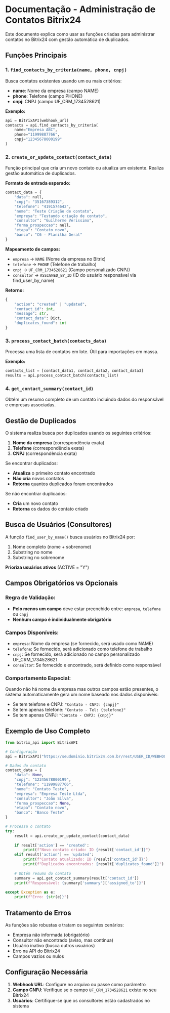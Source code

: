 # Documentação - Administração de Contatos Bitrix24

Este documento explica como usar as funções criadas para administrar contatos no Bitrix24 com gestão automática de duplicados.

## Funções Principais

### 1. `find_contacts_by_criteria(name, phone, cnpj)`

Busca contatos existentes usando um ou mais critérios:
- **name**: Nome da empresa (campo NAME)
- **phone**: Telefone (campo PHONE)
- **cnpj**: CNPJ (campo UF_CRM_1734528621)

**Exemplo:**
```python
api = BitrixAPI(webhook_url)
contacts = api.find_contacts_by_criteria(
    name="Empresa ABC",
    phone="11999887766",
    cnpj="12345678000199"
)
```

### 2. `create_or_update_contact(contact_data)`

Função principal que cria um novo contato ou atualiza um existente. Realiza gestão automática de duplicados.

**Formato de entrada esperado:**
```python
contact_data = {
    "data": null,
    "cnpj": "35167389312",
    "telefone": "4191574642", 
    "nome": "Teste Criação de contato",
    "empresa": "Testando criação de contato",
    "consultor": "Guilherme Verissimo",
    "forma_prospeccao": null,
    "etapa": "Contato novo",
    "banco": "C6 - Planilha Geral"
}
```

**Mapeamento de campos:**
- `empresa` → `NAME` (Nome da empresa no Bitrix)
- `telefone` → `PHONE` (Telefone de trabalho)
- `cnpj` → `UF_CRM_1734528621` (Campo personalizado CNPJ)
- `consultor` → `ASSIGNED_BY_ID` (ID do usuário responsável via find_user_by_name)

**Retorno:**
```python
{
    "action": "created" | "updated",
    "contact_id": int,
    "message": str,
    "contact_data": Dict,
    "duplicates_found": int
}
```

### 3. `process_contact_batch(contacts_data)`

Processa uma lista de contatos em lote. Útil para importações em massa.

**Exemplo:**
```python
contacts_list = [contact_data1, contact_data2, contact_data3]
results = api.process_contact_batch(contacts_list)
```

### 4. `get_contact_summary(contact_id)`

Obtém um resumo completo de um contato incluindo dados do responsável e empresas associadas.

## Gestão de Duplicados

O sistema realiza busca por duplicados usando os seguintes critérios:

1. **Nome da empresa** (correspondência exata)
2. **Telefone** (correspondência exata)
3. **CNPJ** (correspondência exata)

Se encontrar duplicados:
- **Atualiza** o primeiro contato encontrado
- **Não cria** novos contatos
- **Retorna** quantos duplicados foram encontrados

Se não encontrar duplicados:
- **Cria** um novo contato
- **Retorna** os dados do contato criado

## Busca de Usuários (Consultores)

A função `find_user_by_name()` busca usuários no Bitrix24 por:
1. Nome completo (nome + sobrenome)
2. Substring no nome
3. Substring no sobrenome

**Prioriza usuários ativos** (ACTIVE = "Y")

## Campos Obrigatórios vs Opcionais

### Regra de Validação:
- **Pelo menos um campo** deve estar preenchido entre: `empresa`, `telefone` ou `cnpj`
- **Nenhum campo é individualmente obrigatório**

### Campos Disponíveis:
- `empresa`: Nome da empresa (se fornecido, será usado como NAME)
- `telefone`: Se fornecido, será adicionado como telefone de trabalho
- `cnpj`: Se fornecido, será adicionado no campo personalizado UF_CRM_1734528621
- `consultor`: Se fornecido e encontrado, será definido como responsável

### Comportamento Especial:
Quando não há nome da empresa mas outros campos estão presentes, o sistema automaticamente gera um nome baseado nos dados disponíveis:
- Se tem telefone e CNPJ: `"Contato - CNPJ: {cnpj}"`
- Se tem apenas telefone: `"Contato - Tel: {telefone}"`
- Se tem apenas CNPJ: `"Contato - CNPJ: {cnpj}"`

## Exemplo de Uso Completo

```python
from bitrix_api import BitrixAPI

# Configuração
api = BitrixAPI("https://seudominio.bitrix24.com.br/rest/USER_ID/WEBHOOK_KEY/")

# Dados do contato
contact_data = {
    "data": None,
    "cnpj": "12345678000199",
    "telefone": "11999887766",
    "nome": "Contato Teste",
    "empresa": "Empresa Teste Ltda",
    "consultor": "João Silva",
    "forma_prospeccao": None,
    "etapa": "Contato novo", 
    "banco": "Banco Teste"
}

# Processa o contato
try:
    result = api.create_or_update_contact(contact_data)
    
    if result['action'] == 'created':
        print(f"Novo contato criado: ID {result['contact_id']}")
    elif result['action'] == 'updated':
        print(f"Contato atualizado: ID {result['contact_id']}")
        print(f"Duplicados encontrados: {result['duplicates_found']}")
    
    # Obtém resumo do contato
    summary = api.get_contact_summary(result['contact_id'])
    print(f"Responsável: {summary['summary']['assigned_to']}")
    
except Exception as e:
    print(f"Erro: {str(e)}")
```

## Tratamento de Erros

As funções são robustas e tratam os seguintes cenários:
- Empresa não informada (obrigatório)
- Consultor não encontrado (aviso, mas continua)
- Usuário inativo (busca outros usuários)
- Erro na API do Bitrix24
- Campos vazios ou nulos

## Configuração Necessária

1. **Webhook URL**: Configure no arquivo ou passe como parâmetro
2. **Campo CNPJ**: Verifique se o campo `UF_CRM_1734528621` existe no seu Bitrix24
3. **Usuários**: Certifique-se que os consultores estão cadastrados no sistema